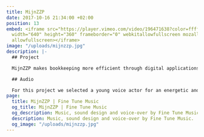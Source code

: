 ```yaml
---
title: MijnZZP
date: 2017-10-16 21:34:00 +02:00
position: 13
embed: <iframe src="https://player.vimeo.com/video/196471638?color=ffffff&title=0&byline=0&portrait=0"
  width="640" height="360" frameborder="0" webkitallowfullscreen mozallowfullscreen
  allowfullscreen></iframe>
image: "/uploads/mijnzzp.jpg"
description: |-
  ## Project

  MijnZZP makes bookkeeping more efficient through digital applications. With this animation, they give a concise explanation of the ins and outs.

  ## Audio

  For this project we selected a young voice actor for an energetic and charismatic voice-over. For the music and sound design we opted for a modern sound scheme, agreeing with the company’s core values and its target audience.
page:
  title: MijnZZP | Fine Tune Music
  og_title: MijnZZP | Fine Tune Music
  og_description: Music, sound design and voice-over by Fine Tune Music.
  description: Music, sound design and voice-over by Fine Tune Music.
  og_image: "/uploads/mijnzzp.jpg"
---
```


